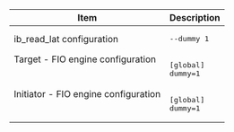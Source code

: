<table>
<thead>
    <tr><th>Item</th><th>Description</th></tr>
</thead>
<tbody>
<tr><td>ib_read_lat configuration</td>
<td><pre>--dummy 1</pre></td></tr>
<tr><td valign=top>Target - FIO engine configuration</td>
<td><pre>
[global]
dummy=1
</pre></td></tr>
<tr><td valign=top>Initiator - FIO engine configuration</td>
<td><pre>
[global]
dummy=1
</pre></td></tr>
</tbody>
</table>